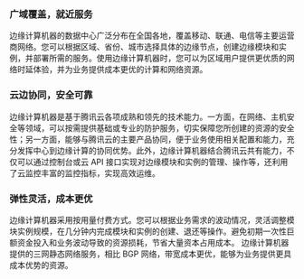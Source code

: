 
### 广域覆盖，就近服务
边缘计算机器的数据中心广泛分布在全国各地，覆盖移动、联通、电信等主要运营商网络。您可以根据区域、省份、城市选择具体的边缘节点，创建边缘模块和实例，并部署所需的服务。使用边缘计算机器时，您可以为区域用户提供更优质的网络时延体验，并为业务提供成本更优的计算和网络资源。 

### 云边协同，安全可靠
边缘计算机器是基于腾讯云各项成熟和领先的技术能力。一方面，在网络、主机安全等领域，可以按需提供基础或专业的防护服务，切实保障您所创建的资源的安全性；另一方面，能够与腾讯云的主要产品协同，便于业务使用相关配置和能力，充分发挥中心到边缘计算的协同优势。此外，边缘计算机器结合腾讯云共有能力，不仅可以通过控制台或云 API 接口实现对边缘模块和实例的管理、操作等，还利用了云监控丰富的监控指标，实现高效运维。 

### 弹性灵活，成本更优
边缘计算机器采用按用量付费方式。您可以根据业务需求的波动情况，灵活调整模块实例规模，在几分钟内完成模块和实例的创建、退还等操作。避免初期一次性巨额资金投入和业务波动导致的资源损耗，节省大量资本占用成本。
边缘计算机器提供的三网静态网络服务，相比 BGP 网络，带宽成本更优，能够为业务提供更具成本优势的资源。 



